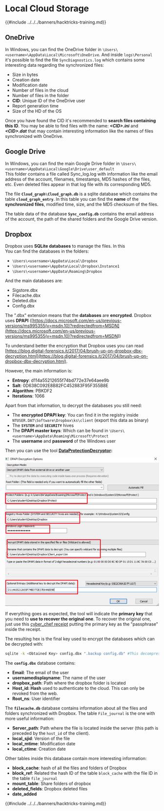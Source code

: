# Local Cloud Storage

{{#include ../../../banners/hacktricks-training.md}}


## OneDrive

In Windows, you can find the OneDrive folder in `\Users\<username>\AppData\Local\Microsoft\OneDrive`. And inside `logs\Personal` it's possible to find the file `SyncDiagnostics.log` which contains some interesting data regarding the synchronized files:

- Size in bytes
- Creation date
- Modification date
- Number of files in the cloud
- Number of files in the folder
- **CID**: Unique ID of the OneDrive user
- Report generation time
- Size of the HD of the OS

Once you have found the CID it's recommended to **search files containing this ID**. You may be able to find files with the name: _**\<CID>.ini**_ and _**\<CID>.dat**_ that may contain interesting information like the names of files synchronized with OneDrive.

## Google Drive

In Windows, you can find the main Google Drive folder in `\Users\<username>\AppData\Local\Google\Drive\user_default`\
This folder contains a file called Sync_log.log with information like the email address of the account, filenames, timestamps, MD5 hashes of the files, etc. Even deleted files appear in that log file with its corresponding MD5.

The file **`Cloud_graph\Cloud_graph.db`** is a sqlite database which contains the table **`cloud_graph_entry`**. In this table you can find the **name** of the **synchronized** **files**, modified time, size, and the MD5 checksum of the files.

The table data of the database **`Sync_config.db`** contains the email address of the account, the path of the shared folders and the Google Drive version.

## Dropbox

Dropbox uses **SQLite databases** to manage the files. In this\
You can find the databases in the folders:

- `\Users\<username>\AppData\Local\Dropbox`
- `\Users\<username>\AppData\Local\Dropbox\Instance1`
- `\Users\<username>\AppData\Roaming\Dropbox`

And the main databases are:

- Sigstore.dbx
- Filecache.dbx
- Deleted.dbx
- Config.dbx

The ".dbx" extension means that the **databases** are **encrypted**. Dropbox uses **DPAPI** ([https://docs.microsoft.com/en-us/previous-versions/ms995355(v=msdn.10)?redirectedfrom=MSDN](<https://docs.microsoft.com/en-us/previous-versions/ms995355(v=msdn.10)?redirectedfrom=MSDN>))

To understand better the encryption that Dropbox uses you can read [https://blog.digital-forensics.it/2017/04/brush-up-on-dropbox-dbx-decryption.html](https://blog.digital-forensics.it/2017/04/brush-up-on-dropbox-dbx-decryption.html).

However, the main information is:

- **Entropy**: d114a55212655f74bd772e37e64aee9b
- **Salt**: 0D638C092E8B82FC452883F95F355B8E
- **Algorithm**: PBKDF2
- **Iterations**: 1066

Apart from that information, to decrypt the databases you still need:

- The **encrypted DPAPI key**: You can find it in the registry inside `NTUSER.DAT\Software\Dropbox\ks\client` (export this data as binary)
- The **`SYSTEM`** and **`SECURITY`** hives
- The **DPAPI master keys**: Which can be found in `\Users\<username>\AppData\Roaming\Microsoft\Protect`
- The **username** and **password** of the Windows user

Then you can use the tool [**DataProtectionDecryptor**](https://nirsoft.net/utils/dpapi_data_decryptor.html)**:**

![](<../../../images/image (443).png>)

If everything goes as expected, the tool will indicate the **primary key** that you need to **use to recover the original one**. To recover the original one, just use this [cyber_chef receipt](<https://gchq.github.io/CyberChef/index.html#recipe=Derive_PBKDF2_key(%7B'option':'Hex','string':'98FD6A76ECB87DE8DAB4623123402167'%7D,128,1066,'SHA1',%7B'option':'Hex','string':'0D638C092E8B82FC452883F95F355B8E'%7D)>) putting the primary key as the "passphrase" inside the receipt.

The resulting hex is the final key used to encrypt the databases which can be decrypted with:

```bash
sqlite -k <Obtained Key> config.dbx ".backup config.db" #This decompress the config.dbx and creates a clear text backup in config.db
```

The **`config.dbx`** database contains:

- **Email**: The email of the user
- **usernamedisplayname**: The name of the user
- **dropbox_path**: Path where the dropbox folder is located
- **Host_id: Hash** used to authenticate to the cloud. This can only be revoked from the web.
- **Root_ns**: User identifier

The **`filecache.db`** database contains information about all the files and folders synchronized with Dropbox. The table `File_journal` is the one with more useful information:

- **Server_path**: Path where the file is located inside the server (this path is preceded by the `host_id` of the client).
- **local_sjid**: Version of the file
- **local_mtime**: Modification date
- **local_ctime**: Creation date

Other tables inside this database contain more interesting information:

- **block_cache**: hash of all the files and folders of Dropbox
- **block_ref**: Related the hash ID of the table `block_cache` with the file ID in the table `file_journal`
- **mount_table**: Share folders of dropbox
- **deleted_fields**: Dropbox deleted files
- **date_added**

{{#include ../../../banners/hacktricks-training.md}}




